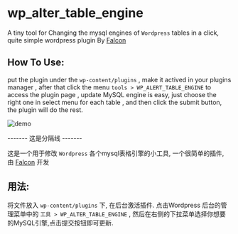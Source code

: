 # wp_alter_table_engine

A tiny tool for Changing the mysql engines of `Wordpress` tables in a click, quite simple wordpress plugin By  [Falcon](http://www.cellmean.com)

## How To Use:
put the plugin under the  `wp-content/plugins` , make it actived in your plugins manager , after that click the menu `tools > WP_ALERT_TABLE_ENGINE` to access the plugin page , update MySQL engine is easy, just choose the right one in select menu for each table , and then click the submit button, the plugin will do the rest.  

![demo](http://ww2.sinaimg.cn/large/6f75821dgw1ezfeqrslo2j20qw0kkq5x.jpg)
        
        

------- 这是分隔线 -------  


这是一个用于修改 `Wordpress` 各个mysql表格引擎的小工具, 一个很简单的插件, 由 [Falcon](http://www.cellmean.com) 开发 
   
## 用法:
将文件放入 `wp-content/plugins` 下, 在后台激活插件. 点击Wordpress 后台的管理菜单中的 `工具 > WP_ALTER_TABLE_ENGINE` , 然后在右侧的下拉菜单选择你想要的MySQL引擎,点击提交按钮即可更新.


